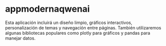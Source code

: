 # appmodernaqwenai
Esta aplicación incluirá un diseño limpio, gráficos interactivos, personalización de temas y navegación entre páginas. También utilizaremos algunas bibliotecas populares como plotly para gráficos y pandas para manejar datos.
